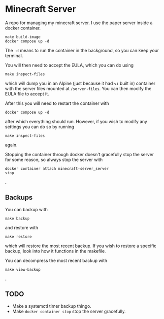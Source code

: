 # Minecraft Server

A repo for managing my minecraft server. I use the paper server inside a docker container.

```
make build-image
docker compose up -d
```

The `-d` means to run the container in the background, so you can keep your terminal.

You will then need to accept the EULA, which you can do using

```
make inspect-files
```

which will dump you in an Alpine (just because it had `vi` built in) container with the server files mounted at `/server-files`. You can then modify the EULA file to accept it.

After this you will need to restart the container with

```
docker compose up -d
```

after which everything should run. However, if you wish to modify any settings you can do so by running

```
make inspect-files
```

again.

Stopping the container through docker doesn't gracefully stop the server for some reason, so always stop the server with

```
docker container attach minecraft-server_server
stop
```

.

## Backups

You can backup with

```
make backup
```

and restore with

```
make restore
```

which will restore the most recent backup. If you wish to restore a specific backup, look into how it functions in the makefile.

You can decompress the most recent backup with

```
make view-backup
```

.

## TODO

- Make a systemctl timer backup thingo.
- Make `docker container stop` stop the server gracefully.